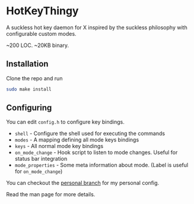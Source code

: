 # HotKeyThingy
A suckless hot key daemon for X inspired by the suckless philosophy with configurable custom modes.

~200 LOC. ~20KB binary.


## Installation
Clone the repo and run
```bash
sudo make install
```


## Configuring
You can edit `config.h` to configure key bindings.

* `shell` - Configure the shell used for executing the commands
* `modes` - A mapping defining all mode keys bindings
* `keys` - All normal mode key bindings
* `on_mode_change` - Hook script to listen to mode changes. Useful for status bar integration
* `mode_properties` - Some meta information about mode. (Label is useful for `on_mode_change`)

You can checkout the [personal branch](https://github.com/phenax/hotkeythingy/tree/personal) for my personal config.

Read the man page for more details.
